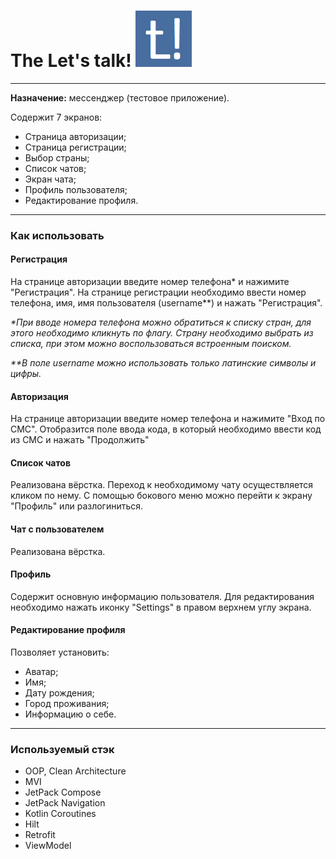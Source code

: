# The Let's talk! ![logo](https://github.com/Shtykin/Chat_test/blob/2f881690294870109623dc3f85d7d629322adc51/app/src/main/res/drawable/logo.png)

___
**Назначение:** мессенджер (тестовое приложение).

Содержит 7 экранов:

+ Страница авторизации;
+ Страница регистрации;
+ Выбор страны;
+ Список чатов;
+ Экран чата;
+ Профиль пользователя;
+ Редактирование профиля.

___

### Как использовать

#### Регистрация

На странице авторизации введите номер телефона* и нажимите "Регистрация".
На странице регистрации необходимо ввести номер телефона, имя, имя пользователя (username**) и
нажать "Регистрация".

_*При вводе номера телефона можно обратиться к списку стран, для этого необходимо
кликнуть по флагу. Страну необходимо выбрать из списка, при этом можно воспользоваться встроенным
поиском._

_**В поле username можно использовать только латинские символы и цифры._

#### Авторизация
На странице авторизации введите номер телефона и нажимите "Вход по СМС".
Отобразится поле ввода кода, в который необходимо ввести код из СМС и нажать "Продолжить"

#### Список чатов
Реализована вёрстка. Переход к необходимому чату осуществляется кликом по нему.
С помощью бокового меню можно перейти к экрану "Профиль" или разлогиниться.

#### Чат с пользователем
Реализована вёрстка.

#### Профиль
Содержит основную информацию пользователя. Для редактирования необходимо нажать иконку "Settings" в
правом верхнем углу экрана.

#### Редактирование профиля
Позволяет установить:
+ Аватар;
+ Имя;
+ Дату рождения;
+ Город проживания;
+ Информацию о себе.

___

### Используемый стэк

+ OOP, Clean Architecture 
+ MVI 
+ JetPack Compose 
+ JetPack Navigation 
+ Kotlin Coroutines 
+ Hilt 
+ Retrofit 
+ ViewModel
